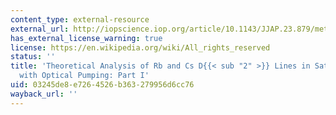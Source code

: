 ```yaml
---
content_type: external-resource
external_url: http://iopscience.iop.org/article/10.1143/JJAP.23.879/meta
has_external_license_warning: true
license: https://en.wikipedia.org/wiki/All_rights_reserved
status: ''
title: 'Theoretical Analysis of Rb and Cs D{{< sub "2" >}} Lines in Saturation Spectroscopy
  with Optical Pumping: Part I'
uid: 03245de8-e726-4526-b363-279956d6cc76
wayback_url: ''
---
```

